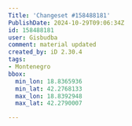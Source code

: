 ```yaml
---
Title: 'Changeset #158488181'
PublishDate: 2024-10-29T09:06:34Z
id: 158488181
user: Gisbudba
comment: material updated
created_by: iD 2.30.4
tags:
- Montenegro
bbox:
  min_lon: 18.8365936
  min_lat: 42.2768133
  max_lon: 18.8392948
  max_lat: 42.2790007

---
```

